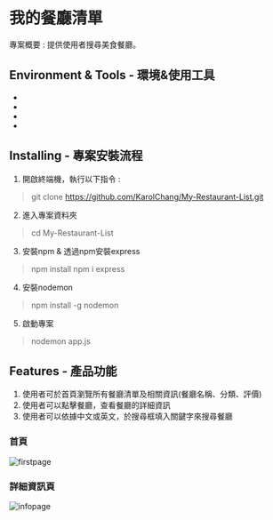 # 我的餐廳清單
專案概要 : 提供使用者搜尋美食餐廳。


## Environment & Tools - 環境&使用工具
* [Visual Studio Code編輯器]:https://code.visualstudio.com/
* [Node.js (v10.15.0)]:https://nodejs.org/en/
* [Express框架]:https://www.npmjs.com/package/express
* [handlebars模板引擎]:https://www.npmjs.com/package/express-handlebars


## Installing - 專案安裝流程
1. 開啟終端機，執行以下指令 :
> git clone https://github.com/KarolChang/My-Restaurant-List.git 

2. 進入專案資料夾
> cd My-Restaurant-List

3. 安裝npm & 透過npm安裝express
> npm install
> npm i express

4. 安裝nodemon
> npm install -g nodemon

5. 啟動專案
> nodemon app.js


## Features - 產品功能
1. 使用者可於首頁瀏覽所有餐廳清單及相關資訊(餐廳名稱、分類、評價)
2. 使用者可以點擊餐廳，查看餐廳的詳細資訊
3. 使用者可以依據中文或英文，於搜尋框填入關鍵字來搜尋餐廳

### 首頁
![firstpage](https://i.imgur.com/kcoHs5c.png)

### 詳細資訊頁
![infopage](https://i.imgur.com/Mx9Mq7Y.png)

